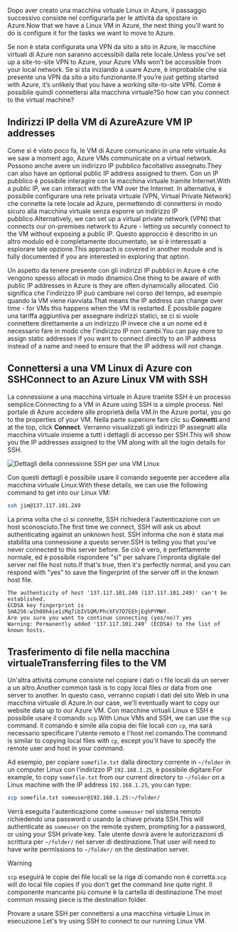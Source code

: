 <span data-ttu-id="58bc0-101">Dopo aver creato una macchina virtuale Linux in Azure, il passaggio successivo consiste nel configurarla per le attività da spostare in Azure.</span><span class="sxs-lookup"><span data-stu-id="58bc0-101">Now that we have a Linux VM in Azure, the next thing you’ll want to do is configure it for the tasks we want to move to Azure.</span></span>

<span data-ttu-id="58bc0-102">Se non è stata configurata una VPN da sito a sito in Azure, le macchine virtuali di Azure non saranno accessibili dalla rete locale.</span><span class="sxs-lookup"><span data-stu-id="58bc0-102">Unless you’ve set up a site-to-site VPN to Azure, your Azure VMs won’t be accessible from your local network.</span></span> <span data-ttu-id="58bc0-103">Se si sta iniziando a usare Azure, è improbabile che sia presente una VPN da sito a sito funzionante.</span><span class="sxs-lookup"><span data-stu-id="58bc0-103">If you’re just getting started with Azure, it’s unlikely that you have a working site-to-site VPN.</span></span> <span data-ttu-id="58bc0-104">Come è possibile quindi connettersi alla macchina virtuale?</span><span class="sxs-lookup"><span data-stu-id="58bc0-104">So how can you connect to the virtual machine?</span></span>

## <a name="azure-vm-ip-addresses"></a><span data-ttu-id="58bc0-105">Indirizzi IP della VM di Azure</span><span class="sxs-lookup"><span data-stu-id="58bc0-105">Azure VM IP addresses</span></span>

<span data-ttu-id="58bc0-106">Come si è visto poco fa, le VM di Azure comunicano in una rete virtuale.</span><span class="sxs-lookup"><span data-stu-id="58bc0-106">As we saw a moment ago, Azure VMs communicate on a virtual network.</span></span> <span data-ttu-id="58bc0-107">Possono anche avere un indirizzo IP pubblico facoltativo assegnato.</span><span class="sxs-lookup"><span data-stu-id="58bc0-107">They can also have an optional public IP address assigned to them.</span></span> <span data-ttu-id="58bc0-108">Con un IP pubblico è possibile interagire con la macchina virtuale tramite Internet.</span><span class="sxs-lookup"><span data-stu-id="58bc0-108">With a public IP, we can interact with the VM over the Internet.</span></span> <span data-ttu-id="58bc0-109">In alternativa, è possibile configurare una rete privata virtuale (VPN, Virtual Private Network) che connette la rete locale ad Azure, permettendo di connettersi in modo sicuro alla macchina virtuale senza esporre un indirizzo IP pubblico.</span><span class="sxs-lookup"><span data-stu-id="58bc0-109">Alternatively, we can set up a virtual private network (VPN) that connects our on-premises network to Azure - letting us securely connect to the VM without exposing a public IP.</span></span> <span data-ttu-id="58bc0-110">Questo approccio è descritto in un altro modulo ed è completamente documentato, se si è interessati a esplorare tale opzione.</span><span class="sxs-lookup"><span data-stu-id="58bc0-110">This approach is covered in another module and is fully documented if you are interested in exploring that option.</span></span>

<span data-ttu-id="58bc0-111">Un aspetto da tenere presente con gli indirizzi IP pubblici in Azure è che vengono spesso allocati in modo dinamico.</span><span class="sxs-lookup"><span data-stu-id="58bc0-111">One thing to be aware of with public IP addresses in Azure is they are often dynamically allocated.</span></span> <span data-ttu-id="58bc0-112">Ciò significa che l'indirizzo IP può cambiare nel corso del tempo, ad esempio quando la VM viene riavviata.</span><span class="sxs-lookup"><span data-stu-id="58bc0-112">That means the IP address can change over time - for VMs this happens when the VM is restarted.</span></span> <span data-ttu-id="58bc0-113">È possibile pagare una tariffa aggiuntiva per assegnare indirizzi statici, se ci si vuole connettere direttamente a un indirizzo IP invece che a un nome ed è necessario fare in modo che l'indirizzo IP non cambi.</span><span class="sxs-lookup"><span data-stu-id="58bc0-113">You can pay more to assign static addresses if you want to connect directly to an IP address instead of a name and need to ensure that the IP address will not change.</span></span>

## <a name="connect-to-an-azure-linux-vm-with-ssh"></a><span data-ttu-id="58bc0-114">Connettersi a una VM Linux di Azure con SSH</span><span class="sxs-lookup"><span data-stu-id="58bc0-114">Connect to an Azure Linux VM with SSH</span></span>

<span data-ttu-id="58bc0-115">La connessione a una macchina virtuale in Azure tramite SSH è un processo semplice.</span><span class="sxs-lookup"><span data-stu-id="58bc0-115">Connecting to a VM in Azure using SSH is a simple process.</span></span> <span data-ttu-id="58bc0-116">Nel portale di Azure accedere alle proprietà della VM.</span><span class="sxs-lookup"><span data-stu-id="58bc0-116">In the Azure portal, you go to the properties of your VM.</span></span> <span data-ttu-id="58bc0-117">Nella parte superiore fare clic su **Connetti**.</span><span class="sxs-lookup"><span data-stu-id="58bc0-117">and at the top, click **Connect**.</span></span> <span data-ttu-id="58bc0-118">Verranno visualizzati gli indirizzi IP assegnati alla macchina virtuale insieme a tutti i dettagli di accesso per SSH.</span><span class="sxs-lookup"><span data-stu-id="58bc0-118">This will show you the IP addresses assigned to the VM along with all the login details for SSH.</span></span> 

![Dettagli della connessione SSH per una VM Linux](../media-drafts/5-connect-ssh.png)

<span data-ttu-id="58bc0-120">Con questi dettagli è possibile usare il comando seguente per accedere alla macchina virtuale Linux:</span><span class="sxs-lookup"><span data-stu-id="58bc0-120">With these details, we can use the following command to get into our Linux VM:</span></span>

```bash
ssh jim@137.117.101.249
```

<span data-ttu-id="58bc0-121">La prima volta che ci si connette, SSH richiederà l'autenticazione con un host sconosciuto.</span><span class="sxs-lookup"><span data-stu-id="58bc0-121">The first time we connect, SSH will ask us about authenticating against an unknown host.</span></span> <span data-ttu-id="58bc0-122">SSH informa che non è stata mai stabilita una connessione a questo server.</span><span class="sxs-lookup"><span data-stu-id="58bc0-122">SSH is telling you that you've never connected to this server before.</span></span> <span data-ttu-id="58bc0-123">Se ciò è vero, è perfettamente normale, ed è possibile rispondere "sì" per salvare l'impronta digitale del server nel file host noto.</span><span class="sxs-lookup"><span data-stu-id="58bc0-123">If that's true, then it's perfectly normal, and you can respond with "yes" to save the fingerprint of the server off in the known host file.</span></span>

```output
The authenticity of host '137.117.101.249 (137.117.101.249)' can't be established.
ECDSA key fingerprint is SHA256:w1h08h4ie1iMq7ibIVSQM/PhcXFV7O7EEhjEqhPYMWY.
Are you sure you want to continue connecting (yes/no)? yes
Warning: Permanently added '137.117.101.249' (ECDSA) to the list of known hosts.
```

## <a name="transferring-files-to-the-vm"></a><span data-ttu-id="58bc0-124">Trasferimento di file nella macchina virtuale</span><span class="sxs-lookup"><span data-stu-id="58bc0-124">Transferring files to the VM</span></span>

<span data-ttu-id="58bc0-125">Un'altra attività comune consiste nel copiare i dati o i file locali da un server a un altro.</span><span class="sxs-lookup"><span data-stu-id="58bc0-125">Another common task is to copy local files or data from one server to another.</span></span> <span data-ttu-id="58bc0-126">In questo caso, verranno copiati i dati del sito Web in una macchina virtuale di Azure.</span><span class="sxs-lookup"><span data-stu-id="58bc0-126">In our case, we'll eventually want to copy our website data up to our Azure VM.</span></span> <span data-ttu-id="58bc0-127">Con macchine virtuali Linux e SSH è possibile usare il comando `scp`.</span><span class="sxs-lookup"><span data-stu-id="58bc0-127">With Linux VMs and SSH, we can use the `scp` command.</span></span> <span data-ttu-id="58bc0-128">Il comando è simile alla copia dei file locali con `cp`, ma sarà necessario specificare l'utente remoto e l'host nel comando.</span><span class="sxs-lookup"><span data-stu-id="58bc0-128">The command is similar to copying local files with `cp`, except you'll have to specify the remote user and host in your command.</span></span> 

<span data-ttu-id="58bc0-129">Ad esempio, per copiare `somefile.txt` dalla directory corrente in `~/folder` in un computer Linux con l'indirizzo IP `192.168.1.25`, è possibile digitare:</span><span class="sxs-lookup"><span data-stu-id="58bc0-129">For example, to copy `somefile.txt` from our current directory to `~/folder` on a Linux machine with the IP address `192.168.1.25`, you can type:</span></span>

```bash
scp somefile.txt someuser@192.168.1.25:~/folder/
```

<span data-ttu-id="58bc0-130">Verrà eseguita l'autenticazione come `someuser` nel sistema remoto richiedendo una password o usando la chiave privata SSH.</span><span class="sxs-lookup"><span data-stu-id="58bc0-130">This will authenticate as `someuser` on the remote system, prompting for a password, or using your SSH private key.</span></span> <span data-ttu-id="58bc0-131">Tale utente dovrà avere le autorizzazioni di scrittura per `~/folder/` nel server di destinazione.</span><span class="sxs-lookup"><span data-stu-id="58bc0-131">That user will need to have write permissions to `~/folder/` on the destination server.</span></span>

> [!WARNING]
> <span data-ttu-id="58bc0-132">`scp` eseguirà le copie dei file locali se la riga di comando non è corretta.</span><span class="sxs-lookup"><span data-stu-id="58bc0-132">`scp` will do local file copies if you don't get the command line quite right.</span></span> <span data-ttu-id="58bc0-133">Il componente mancante più comune è la cartella di destinazione.</span><span class="sxs-lookup"><span data-stu-id="58bc0-133">The most common missing piece is the destination folder.</span></span>

<span data-ttu-id="58bc0-134">Provare a usare SSH per connettersi a una macchina virtuale Linux in esecuzione.</span><span class="sxs-lookup"><span data-stu-id="58bc0-134">Let's try using SSH to connect to our running Linux VM.</span></span>